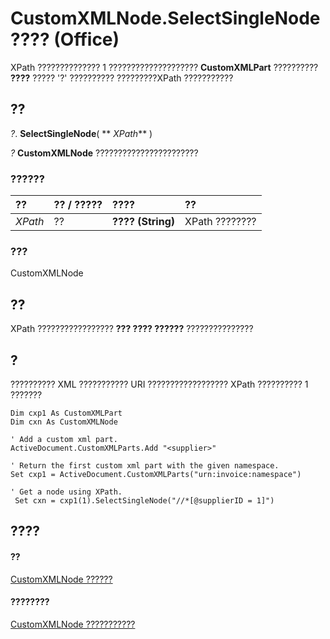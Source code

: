 
# CustomXMLNode.SelectSingleNode ???? (Office)

XPath ?????????????? 1 ????????????????????  **CustomXMLPart** ?????????? **????** ????? '?' ?????????? ?????????XPath ???????????


## ??

 _?_. **SelectSingleNode**( ** _XPath_** )

 _?_ **CustomXMLNode** ???????????????????????


### ??????



|**??**|**?? / ?????**|**????**|**??**|
|:-----|:-----|:-----|:-----|
| _XPath_|??|**???? (String)**|XPath ????????|

### ???

CustomXMLNode


## ??

XPath ????????????????? **??? ???? ??????** ???????????????


## ?

?????????? XML ??????????? URI ?????????????????? XPath ?????????? 1 ???????


```
Dim cxp1 As CustomXMLPart 
Dim cxn As CustomXMLNode 
 
' Add a custom xml part. 
ActiveDocument.CustomXMLParts.Add "<supplier>" 
 
' Return the first custom xml part with the given namespace. 
Set cxp1 = ActiveDocument.CustomXMLParts("urn:invoice:namespace")         
 
' Get a node using XPath.                              
 Set cxn = cxp1(1).SelectSingleNode("//*[@supplierID = 1]") 

```


## ????


#### ??


[CustomXMLNode ??????](e90213f5-6d62-52d8-3043-2399eaa5aaba.md)
#### ????????


[CustomXMLNode ???????????](http://msdn.microsoft.com/library/fbf957c8-40b8-2f75-fcc8-db0ed6e18438%28Office.15%29.aspx)
